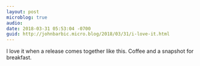 ```yaml
---
layout: post
microblog: true
audio: 
date: 2018-03-31 05:53:04 -0700
guid: http://johnbarbic.micro.blog/2018/03/31/i-love-it.html
---
```

I love it when a release comes together like this.  Coffee and a snapshot for breakfast.
